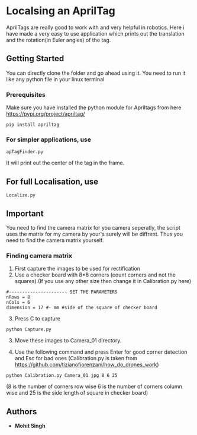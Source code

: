 # Localsing an AprilTag

AprilTags are really good to work with and very helpful in robotics. Here i have made a very easy to use application which prints out the translation and the rotation(in Euler angles) of the tag.

## Getting Started

You can directly clone the folder and go ahead using it. You need to run it like any python file in your linux terminal 
### Prerequisites

Make sure you have installed the python module for Apriltags from here https://pypi.org/project/apriltag/

```
pip install apriltag
```
### For simpler applications, use 

```
apTagFinder.py
```

It will print out the center of the tag in the frame.

## For full Localisation, use

```
Localize.py
```
## Important

You need to find the camera matrix for you camera seperatly, the script uses the matrix for my camera by your's surely will be diffrent. Thus you need to find the camera matrix yourself.

### Finding camera matrix

1) First capture the images to be used for rectification
2) Use a checker board with 8*6 corners (count corners and not the squares).(If you use any other size then change it in Calibration.py here)

```
#---------------------- SET THE PARAMETERS
nRows = 8
nCols = 6
dimension = 17 #- mm #side of the square of checker board

```
3) Press C to capture

```
python Capture.py
```
3) Move these images to Camera_01 directory.

4) Use the following command and press Enter for good corner detection and Esc for bad ones (Calibration.py is taken from https://github.com/tizianofiorenzani/how_do_drones_work)

```
python Calibration.py Camera_01 jpg 8 6 25 
```
(8 is the number of corners row wise 6 is the number of corners column wise and 25 is the side length of square in checker board)
## Authors

* **Mohit Singh**

